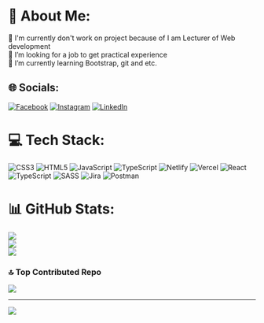 # 💫 About Me:
🔭 I'm currently don't work on project because of I am Lecturer of Web development<br>🤝 I’m looking for a job to get practical experience<br>🌱 I’m currently learning Bootstrap, git and etc.<br>


## 🌐 Socials:
[![Facebook](https://img.shields.io/badge/Facebook-%231877F2.svg?logo=Facebook&logoColor=white)](https://facebook.com/Guka) [![Instagram](https://img.shields.io/badge/Instagram-%23E4405F.svg?logo=Instagram&logoColor=white)](https://instagram.com/Guka) [![LinkedIn](https://img.shields.io/badge/LinkedIn-%230077B5.svg?logo=linkedin&logoColor=white)](https://linkedin.com/in/Gurami) 

# 💻 Tech Stack:
![CSS3](https://img.shields.io/badge/css3-%231572B6.svg?style=for-the-badge&logo=css3&logoColor=white) ![HTML5](https://img.shields.io/badge/html5-%23E34F26.svg?style=for-the-badge&logo=html5&logoColor=white) ![JavaScript](https://img.shields.io/badge/javascript-%23323330.svg?style=for-the-badge&logo=javascript&logoColor=%23F7DF1E) ![TypeScript](https://img.shields.io/badge/typescript-%23007ACC.svg?style=for-the-badge&logo=typescript&logoColor=white) ![Netlify](https://img.shields.io/badge/netlify-%23000000.svg?style=for-the-badge&logo=netlify&logoColor=#00C7B7) ![Vercel](https://img.shields.io/badge/vercel-%23000000.svg?style=for-the-badge&logo=vercel&logoColor=white) ![React](https://img.shields.io/badge/react-%2320232a.svg?style=for-the-badge&logo=react&logoColor=%2361DAFB) ![TypeScript](https://img.shields.io/badge/typescript-%23007ACC.svg?style=for-the-badge&logo=typescript&logoColor=white) ![SASS](https://img.shields.io/badge/SASS-hotpink.svg?style=for-the-badge&logo=SASS&logoColor=white) ![Jira](https://img.shields.io/badge/jira-%230A0FFF.svg?style=for-the-badge&logo=jira&logoColor=white) ![Postman](https://img.shields.io/badge/Postman-FF6C37?style=for-the-badge&logo=postman&logoColor=white)
# 📊 GitHub Stats:
![](https://github-readme-stats.vercel.app/api?username=Guka20&theme=dark&hide_border=false&include_all_commits=false&count_private=false)<br/>
![](https://github-readme-streak-stats.herokuapp.com/?user=Guka20&theme=dark&hide_border=false)<br/>
![](https://github-readme-stats.vercel.app/api/top-langs/?username=Guka20&theme=dark&hide_border=false&include_all_commits=false&count_private=false&layout=compact)

### 🔝 Top Contributed Repo
![](https://github-contributor-stats.vercel.app/api?username=Guka20&limit=5&theme=dark&combine_all_yearly_contributions=true)

---
[![](https://visitcount.itsvg.in/api?id=Guka20&icon=0&color=0)](https://visitcount.itsvg.in)

<!-- Proudly created with GPRM ( https://gprm.itsvg.in ) -->